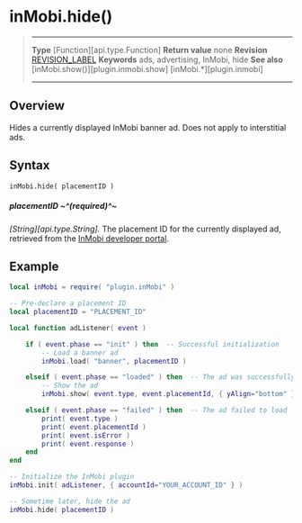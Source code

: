 # inMobi.hide()

> --------------------- ------------------------------------------------------------------------------------------
> __Type__              [Function][api.type.Function]
> __Return value__      none
> __Revision__          [REVISION_LABEL](REVISION_URL)
> __Keywords__          ads, advertising, InMobi, hide
> __See also__          [inMobi.show()][plugin.inmobi.show]
>						[inMobi.*][plugin.inmobi]
> --------------------- ------------------------------------------------------------------------------------------


## Overview

Hides a currently displayed InMobi banner ad. Does not apply to interstitial ads.


## Syntax

	inMobi.hide( placementID )

##### placementID ~^(required)^~
_[String][api.type.String]._ The placement ID for the currently displayed ad, retrieved from the [InMobi developer portal](https://www.inmobi.com/portal/).


## Example

``````lua
local inMobi = require( "plugin.inMobi" )

-- Pre-declare a placement ID
local placementID = "PLACEMENT_ID"

local function adListener( event )

	if ( event.phase == "init" ) then  -- Successful initialization
		-- Load a banner ad
		inMobi.load( "banner", placementID )

	elseif ( event.phase == "loaded" ) then  -- The ad was successfully loaded
		-- Show the ad
		inMobi.show( event.type, event.placementId, { yAlign="bottom" } )

	elseif ( event.phase == "failed" ) then  -- The ad failed to load
		print( event.type )
		print( event.placementId )
		print( event.isError )
		print( event.response )
	end
end

-- Initialize the InMobi plugin
inMobi.init( adListener, { accountId="YOUR_ACCOUNT_ID" } )

-- Sometime later, hide the ad
inMobi.hide( placementID )
``````
